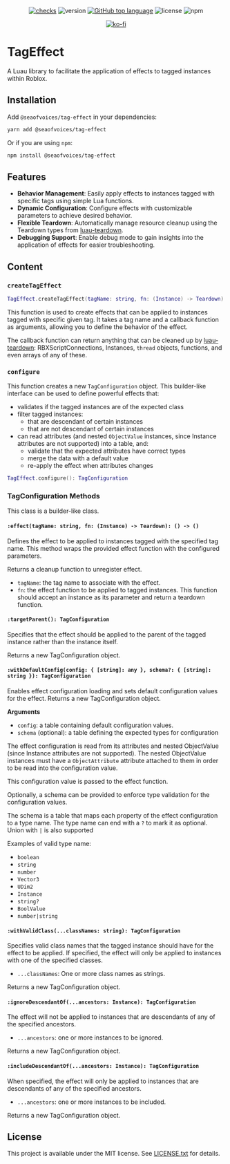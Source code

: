 <div align="center">

[![checks](https://github.com/seaofvoices/tag-effect/actions/workflows/test.yml/badge.svg)](https://github.com/seaofvoices/tag-effect/actions/workflows/test.yml)
![version](https://img.shields.io/github/package-json/v/seaofvoices/tag-effect)
[![GitHub top language](https://img.shields.io/github/languages/top/seaofvoices/tag-effect)](https://github.com/luau-lang/luau)
![license](https://img.shields.io/npm/l/@seaofvoices/tag-effect)
![npm](https://img.shields.io/npm/dt/@seaofvoices/tag-effect)

[![ko-fi](https://ko-fi.com/img/githubbutton_sm.svg)](https://ko-fi.com/seaofvoices)

</div>

# TagEffect

A Luau library to facilitate the application of effects to tagged instances within Roblox.

## Installation

Add `@seaofvoices/tag-effect` in your dependencies:

```bash
yarn add @seaofvoices/tag-effect
```

Or if you are using `npm`:

```bash
npm install @seaofvoices/tag-effect
```

## Features

- **Behavior Management**: Easily apply effects to instances tagged with specific tags using simple Lua functions.
- **Dynamic Configuration**: Configure effects with customizable parameters to achieve desired behavior.
- **Flexible Teardown**: Automatically manage resource cleanup using the Teardown types from [luau-teardown](https://github.com/seaofvoices/luau-teardown).
- **Debugging Support**: Enable debug mode to gain insights into the application of effects for easier troubleshooting.

## Content

### `createTagEffect`

```lua
TagEffect.createTagEffect(tagName: string, fn: (Instance) -> Teardown): () -> ()
```

This function is used to create effects that can be applied to instances tagged with specific given tag. It takes a tag name and a callback function as arguments, allowing you to define the behavior of the effect.

The callback function can return anything that can be cleaned up by [luau-teardown](https://github.com/seaofvoices/luau-teardown): RBXScriptConnections, Instances, `thread` objects, functions, and even arrays of any of these.


### `configure`

This function creates a new `TagConfiguration` object. This builder-like interface can be used to define powerful effects that:

- validates if the tagged instances are of the expected class
- filter tagged instances:
    - that are descendant of certain instances
    - that are not descendant of certain instances
- can read attributes (and nested `ObjectValue` instances, since Instance attributes are not supported) into a table, and:
    - validate that the expected attributes have correct types
    - merge the data with a default value
    - re-apply the effect when attributes changes

```lua
TagEffect.configure(): TagConfiguration
```

### TagConfiguration Methods

This class is a builder-like class.

#### `:effect(tagName: string, fn: (Instance) -> Teardown): () -> ()`

Defines the effect to be applied to instances tagged with the specified tag name. This method wraps the provided effect function with the configured parameters.

Returns a cleanup function to unregister effect.

- `tagName`: the tag name to associate with the effect.
- `fn`: the effect function to be applied to tagged instances. This function should accept an instance as its parameter and return a teardown function.

#### `:targetParent(): TagConfiguration`

Specifies that the effect should be applied to the parent of the tagged instance rather than the instance itself.

Returns a new TagConfiguration object.

#### `:withDefaultConfig(config: { [string]: any }, schema?: { [string]: string }): TagConfiguration`

Enables effect configuration loading and sets default configuration values for the effect. Returns a new TagConfiguration object.

**Arguments**
- `config`: a table containing default configuration values.
- `schema` (optional): a table defining the expected types for configuration

The effect configuration is read from its attributes and nested ObjectValue (since Instance attributes are not supported). The nested ObjectValue instances must have a `ObjectAttribute` attribute attached to them in order to be read into the configuration value.

This configuration value is passed to the effect function.

Optionally, a schema can be provided to enforce type validation for the configuration values.

The schema is a table that maps each property of the effect configuration to a type name. The type name can end with a `?` to mark it as optional. Union with `|` is also supported

Examples of valid type name:

- `boolean`
- `string`
- `number`
- `Vector3`
- `UDim2`
- `Instance`
- `string?`
- `BoolValue`
- `number|string`

#### `:withValidClass(...classNames: string): TagConfiguration`

Specifies valid class names that the tagged instance should have for the effect to be applied. If specified, the effect will only be applied to instances with one of the specified classes.

- `...classNames`: One or more class names as strings.

Returns a new TagConfiguration object.

#### `:ignoreDescendantOf(...ancestors: Instance): TagConfiguration`

The effect will not be applied to instances that are descendants of any of the specified ancestors.

- `...ancestors`: one or more instances to be ignored.

Returns a new TagConfiguration object.

#### `:includeDescendantOf(...ancestors: Instance): TagConfiguration`

When specified, the effect will only be applied to instances that are descendants of any of the specified ancestors.

- `...ancestors`: one or more instances to be included.

Returns a new TagConfiguration object.

## License

This project is available under the MIT license. See [LICENSE.txt](LICENSE.txt) for details.

